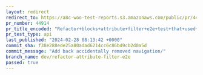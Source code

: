 ```yaml
---
layout: redirect
redirect_to: https://a8c-woo-test-reports.s3.amazonaws.com/public/pr/44914/api/index.html
pr_number: 44914
pr_title_encoded: "Refactor+blocks+attribute+filter+e2e+test+that+used+static+html+template"
pr_test_type: api
last_published: "2024-02-28 08:13:42 +0000"
commit_sha: f38e288ede25a80adad6214cc6c86bd9cb2d0a5d
commit_message: "Add back accidentally removed navigation/"
branch_name: dev/refactor-attribute-filter-e2e
passed: true
---
```


